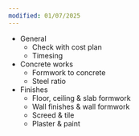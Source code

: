 ```yaml
---
modified: 01/07/2025
---
```

- General
	- Check with cost plan
	- Timesing
- Concrete works
	- Formwork to concrete
	- Steel ratio
- Finishes
	- Floor, ceiling & slab formwork
	- Wall finishes & wall formwork
	- Screed & tile
	- Plaster & paint